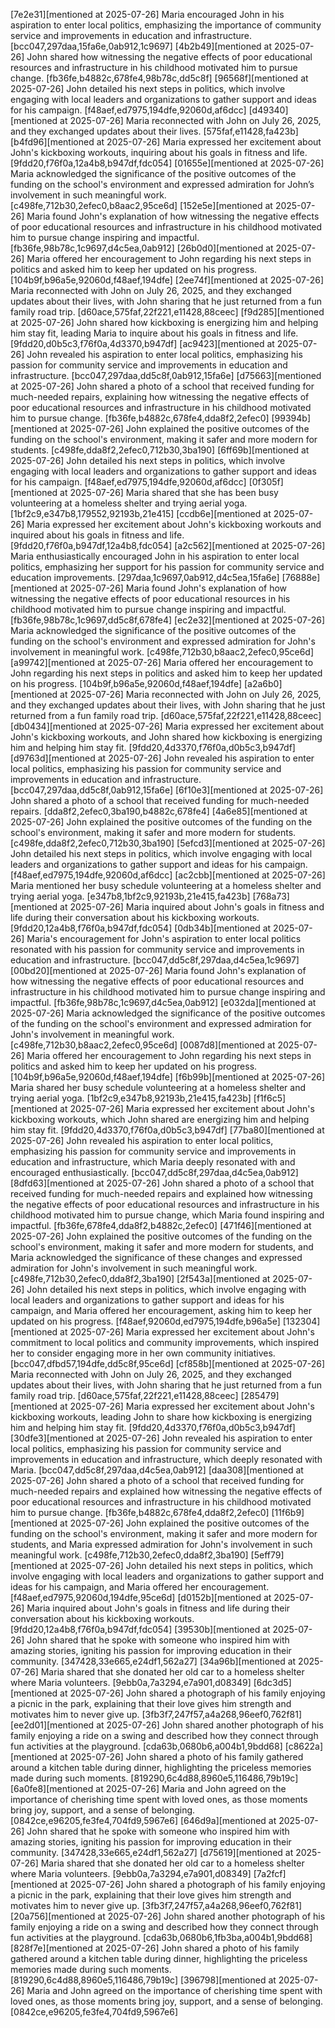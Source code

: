 [7e2e31][mentioned at 2025-07-26] Maria encouraged John in his aspiration to enter local politics, emphasizing the importance of community service and improvements in education and infrastructure. [bcc047,297daa,15fa6e,0ab912,1c9697]
[4b2b49][mentioned at 2025-07-26] John shared how witnessing the negative effects of poor educational resources and infrastructure in his childhood motivated him to pursue change. [fb36fe,b4882c,678fe4,98b78c,dd5c8f]
[96568f][mentioned at 2025-07-26] John detailed his next steps in politics, which involve engaging with local leaders and organizations to gather support and ideas for his campaign. [f48aef,ed7975,194dfe,92060d,af6dcc]
[d49340][mentioned at 2025-07-26] Maria reconnected with John on July 26, 2025, and they exchanged updates about their lives. [575faf,e11428,fa423b]
[b4fd96][mentioned at 2025-07-26] Maria expressed her excitement about John's kickboxing workouts, inquiring about his goals in fitness and life. [9fdd20,f76f0a,12a4b8,b947df,fdc054]
[01655e][mentioned at 2025-07-26] Maria acknowledged the significance of the positive outcomes of the funding on the school's environment and expressed admiration for John’s involvement in such meaningful work. [c498fe,712b30,2efec0,b8aac2,95ce6d]
[152e5e][mentioned at 2025-07-26] Maria found John's explanation of how witnessing the negative effects of poor educational resources and infrastructure in his childhood motivated him to pursue change inspiring and impactful. [fb36fe,98b78c,1c9697,d4c5ea,0ab912]
[26b0d0][mentioned at 2025-07-26] Maria offered her encouragement to John regarding his next steps in politics and asked him to keep her updated on his progress. [104b9f,b96a5e,92060d,f48aef,194dfe]
[2ee74f][mentioned at 2025-07-26] Maria reconnected with John on July 26, 2025, and they exchanged updates about their lives, with John sharing that he just returned from a fun family road trip. [d60ace,575faf,22f221,e11428,88ceec]
[f9d285][mentioned at 2025-07-26] John shared how kickboxing is energizing him and helping him stay fit, leading Maria to inquire about his goals in fitness and life. [9fdd20,d0b5c3,f76f0a,4d3370,b947df]
[ac9423][mentioned at 2025-07-26] John revealed his aspiration to enter local politics, emphasizing his passion for community service and improvements in education and infrastructure. [bcc047,297daa,dd5c8f,0ab912,15fa6e]
[d75663][mentioned at 2025-07-26] John shared a photo of a school that received funding for much-needed repairs, explaining how witnessing the negative effects of poor educational resources and infrastructure in his childhood motivated him to pursue change. [fb36fe,b4882c,678fe4,dda8f2,2efec0]
[99394b][mentioned at 2025-07-26] John explained the positive outcomes of the funding on the school's environment, making it safer and more modern for students. [c498fe,dda8f2,2efec0,712b30,3ba190]
[6ff69b][mentioned at 2025-07-26] John detailed his next steps in politics, which involve engaging with local leaders and organizations to gather support and ideas for his campaign. [f48aef,ed7975,194dfe,92060d,af6dcc]
[0f305f][mentioned at 2025-07-26] Maria shared that she has been busy volunteering at a homeless shelter and trying aerial yoga. [1bf2c9,e347b8,179552,92193b,21e415]
[ccdb6e][mentioned at 2025-07-26] Maria expressed her excitement about John's kickboxing workouts and inquired about his goals in fitness and life. [9fdd20,f76f0a,b947df,12a4b8,fdc054]
[a2c562][mentioned at 2025-07-26] Maria enthusiastically encouraged John in his aspiration to enter local politics, emphasizing her support for his passion for community service and education improvements. [297daa,1c9697,0ab912,d4c5ea,15fa6e]
[76888e][mentioned at 2025-07-26] Maria found John's explanation of how witnessing the negative effects of poor educational resources in his childhood motivated him to pursue change inspiring and impactful. [fb36fe,98b78c,1c9697,dd5c8f,678fe4]
[ec2e32][mentioned at 2025-07-26] Maria acknowledged the significance of the positive outcomes of the funding on the school's environment and expressed admiration for John's involvement in meaningful work. [c498fe,712b30,b8aac2,2efec0,95ce6d]
[a99742][mentioned at 2025-07-26] Maria offered her encouragement to John regarding his next steps in politics and asked him to keep her updated on his progress. [104b9f,b96a5e,92060d,f48aef,194dfe]
[a2a6b0][mentioned at 2025-07-26] Maria reconnected with John on July 26, 2025, and they exchanged updates about their lives, with John sharing that he just returned from a fun family road trip. [d60ace,575faf,22f221,e11428,88ceec]
[db0434][mentioned at 2025-07-26] Maria expressed her excitement about John's kickboxing workouts, and John shared how kickboxing is energizing him and helping him stay fit. [9fdd20,4d3370,f76f0a,d0b5c3,b947df]
[d9763d][mentioned at 2025-07-26] John revealed his aspiration to enter local politics, emphasizing his passion for community service and improvements in education and infrastructure. [bcc047,297daa,dd5c8f,0ab912,15fa6e]
[6f10e3][mentioned at 2025-07-26] John shared a photo of a school that received funding for much-needed repairs. [dda8f2,2efec0,3ba190,b4882c,678fe4]
[4a6e85][mentioned at 2025-07-26] John explained the positive outcomes of the funding on the school's environment, making it safer and more modern for students. [c498fe,dda8f2,2efec0,712b30,3ba190]
[5efcd3][mentioned at 2025-07-26] John detailed his next steps in politics, which involve engaging with local leaders and organizations to gather support and ideas for his campaign. [f48aef,ed7975,194dfe,92060d,af6dcc]
[ac2cbb][mentioned at 2025-07-26] Maria mentioned her busy schedule volunteering at a homeless shelter and trying aerial yoga. [e347b8,1bf2c9,92193b,21e415,fa423b]
[768a73][mentioned at 2025-07-26] Maria inquired about John's goals in fitness and life during their conversation about his kickboxing workouts. [9fdd20,12a4b8,f76f0a,b947df,fdc054]
[0db34b][mentioned at 2025-07-26] Maria's encouragement for John's aspiration to enter local politics resonated with his passion for community service and improvements in education and infrastructure. [bcc047,dd5c8f,297daa,d4c5ea,1c9697]
[00bd20][mentioned at 2025-07-26] Maria found John's explanation of how witnessing the negative effects of poor educational resources and infrastructure in his childhood motivated him to pursue change inspiring and impactful. [fb36fe,98b78c,1c9697,d4c5ea,0ab912]
[e032da][mentioned at 2025-07-26] Maria acknowledged the significance of the positive outcomes of the funding on the school's environment and expressed admiration for John's involvement in meaningful work. [c498fe,712b30,b8aac2,2efec0,95ce6d]
[0087d8][mentioned at 2025-07-26] Maria offered her encouragement to John regarding his next steps in politics and asked him to keep her updated on his progress. [104b9f,b96a5e,92060d,f48aef,194dfe]
[f6b99b][mentioned at 2025-07-26] Maria shared her busy schedule volunteering at a homeless shelter and trying aerial yoga. [1bf2c9,e347b8,92193b,21e415,fa423b]
[f1f6c5][mentioned at 2025-07-26] Maria expressed her excitement about John's kickboxing workouts, which John shared are energizing him and helping him stay fit. [9fdd20,4d3370,f76f0a,d0b5c3,b947df]
[77ba80][mentioned at 2025-07-26] John revealed his aspiration to enter local politics, emphasizing his passion for community service and improvements in education and infrastructure, which Maria deeply resonated with and encouraged enthusiastically. [bcc047,dd5c8f,297daa,d4c5ea,0ab912]
[8dfd63][mentioned at 2025-07-26] John shared a photo of a school that received funding for much-needed repairs and explained how witnessing the negative effects of poor educational resources and infrastructure in his childhood motivated him to pursue change, which Maria found inspiring and impactful. [fb36fe,678fe4,dda8f2,b4882c,2efec0]
[471f46][mentioned at 2025-07-26] John explained the positive outcomes of the funding on the school's environment, making it safer and more modern for students, and Maria acknowledged the significance of these changes and expressed admiration for John's involvement in such meaningful work. [c498fe,712b30,2efec0,dda8f2,3ba190]
[2f543a][mentioned at 2025-07-26] John detailed his next steps in politics, which involve engaging with local leaders and organizations to gather support and ideas for his campaign, and Maria offered her encouragement, asking him to keep her updated on his progress. [f48aef,92060d,ed7975,194dfe,b96a5e]
[132304][mentioned at 2025-07-26] Maria expressed her excitement about John's commitment to local politics and community improvements, which inspired her to consider engaging more in her own community initiatives. [bcc047,dfbd57,194dfe,dd5c8f,95ce6d]
[cf858b][mentioned at 2025-07-26] Maria reconnected with John on July 26, 2025, and they exchanged updates about their lives, with John sharing that he just returned from a fun family road trip. [d60ace,575faf,22f221,e11428,88ceec]
[285479][mentioned at 2025-07-26] Maria expressed her excitement about John's kickboxing workouts, leading John to share how kickboxing is energizing him and helping him stay fit. [9fdd20,4d3370,f76f0a,d0b5c3,b947df]
[30dfe3][mentioned at 2025-07-26] John revealed his aspiration to enter local politics, emphasizing his passion for community service and improvements in education and infrastructure, which deeply resonated with Maria. [bcc047,dd5c8f,297daa,d4c5ea,0ab912]
[daa308][mentioned at 2025-07-26] John shared a photo of a school that received funding for much-needed repairs and explained how witnessing the negative effects of poor educational resources and infrastructure in his childhood motivated him to pursue change. [fb36fe,b4882c,678fe4,dda8f2,2efec0]
[11f6b9][mentioned at 2025-07-26] John explained the positive outcomes of the funding on the school's environment, making it safer and more modern for students, and Maria expressed admiration for John's involvement in such meaningful work. [c498fe,712b30,2efec0,dda8f2,3ba190]
[5eff79][mentioned at 2025-07-26] John detailed his next steps in politics, which involve engaging with local leaders and organizations to gather support and ideas for his campaign, and Maria offered her encouragement. [f48aef,ed7975,92060d,194dfe,95ce6d]
[d0152b][mentioned at 2025-07-26] Maria inquired about John's goals in fitness and life during their conversation about his kickboxing workouts. [9fdd20,12a4b8,f76f0a,b947df,fdc054]
[39530b][mentioned at 2025-07-26] John shared that he spoke with someone who inspired him with amazing stories, igniting his passion for improving education in their community. [347428,33e665,e24df1,562a27]
[34a96b][mentioned at 2025-07-26] Maria shared that she donated her old car to a homeless shelter where Maria volunteers. [9ebb0a,7a3294,e7a901,d08349]
[6dc3d5][mentioned at 2025-07-26] John shared a photograph of his family enjoying a picnic in the park, explaining that their love gives him strength and motivates him to never give up. [3fb3f7,247f57,a4a268,96eef0,762f81]
[ee2d01][mentioned at 2025-07-26] John shared another photograph of his family enjoying a ride on a swing and described how they connect through fun activities at the playground. [cda63b,0680b6,a004b1,9bdd68]
[c8622a][mentioned at 2025-07-26] John shared a photo of his family gathered around a kitchen table during dinner, highlighting the priceless memories made during such moments. [819290,6c4d88,8960e5,116486,79b19c]
[6a0fe8][mentioned at 2025-07-26] Maria and John agreed on the importance of cherishing time spent with loved ones, as those moments bring joy, support, and a sense of belonging. [0842ce,e96205,fe3fe4,704fd9,5967e6]
[646d9a][mentioned at 2025-07-26] John shared that he spoke with someone who inspired him with amazing stories, igniting his passion for improving education in their community. [347428,33e665,e24df1,562a27]
[d75619][mentioned at 2025-07-26] Maria shared that she donated her old car to a homeless shelter where Maria volunteers. [9ebb0a,7a3294,e7a901,d08349]
[7a2fcf][mentioned at 2025-07-26] John shared a photograph of his family enjoying a picnic in the park, explaining that their love gives him strength and motivates him to never give up. [3fb3f7,247f57,a4a268,96eef0,762f81]
[20a756][mentioned at 2025-07-26] John shared another photograph of his family enjoying a ride on a swing and described how they connect through fun activities at the playground. [cda63b,0680b6,1fb3ba,a004b1,9bdd68]
[828f7e][mentioned at 2025-07-26] John shared a photo of his family gathered around a kitchen table during dinner, highlighting the priceless memories made during such moments. [819290,6c4d88,8960e5,116486,79b19c]
[396798][mentioned at 2025-07-26] Maria and John agreed on the importance of cherishing time spent with loved ones, as those moments bring joy, support, and a sense of belonging. [0842ce,e96205,fe3fe4,704fd9,5967e6]